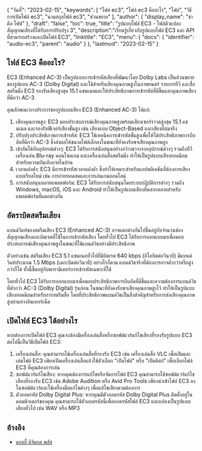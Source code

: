 {
"วันที่": "2023-02-15",
  "keywords": [
"ไฟล์ ec3",
"ไฟล์ ec3 คืออะไร",
"ไฟล์",
"วิธีการเปิดไฟล์ ec3",
"นามสกุลไฟล์ ec3",
"ส่วนขยาย"
],
  "author": {
"display_name": "ชาคีล ไฟซ์"
},
"draft": "false",
"toc": true,
"title": "รูปแบบไฟล์ EC3 - ไฟล์ตัวแปลงสัญญาณเสียงที่ได้รับการปรับปรุง 3",
  "description":"เรียนรู้เกี่ยวกับรูปแบบไฟล์ EC3 และ API ที่สามารถสร้างและเปิดไฟล์ EC3",
"linktitle": "EC3",
  "menu": {
    "docs": {
      "identifier": "audio-ec3",
      "parent": "audio"
}
},
"lastmod": "2023-02-15"
}

## ไฟล์ EC3 คืออะไร?

EC3 (Enhanced AC-3) เป็นรูปแบบการเข้ารหัสเสียงที่พัฒนาโดย Dolby Labs เป็นส่วนขยายของรูปแบบ AC-3 (Dolby Digital) และใช้สำหรับเสียงคุณภาพสูงในภาพยนตร์ รายการทีวี และสื่อสตรีมมิ่ง EC3 รองรับเสียงสูงสุด 15.1 แชนเนลและให้ประสิทธิภาพการเข้ารหัสที่ดีขึ้นและคุณภาพเสียงที่ดีกว่า AC-3

คุณลักษณะบางประการของรูปแบบเสียง EC3 (Enhanced AC-3) ได้แก่:

1. เสียงคุณภาพสูง: EC3 มอบประสบการณ์เสียงคุณภาพสูงพร้อมเสียงเซอร์ราวด์สูงสุด 15.1 แชนเนล และรองรับฟีเจอร์เสียงขั้นสูง เช่น เสียงแบบ Object-Based และเสียงที่สมจริง
2. ปรับปรุงประสิทธิภาพการเข้ารหัส: EC3 ใช้เทคนิคการเข้ารหัสขั้นสูงเพื่อให้ได้ประสิทธิภาพการบีบอัดที่ดีกว่า AC-3 ซึ่งส่งผลให้ขนาดไฟล์เล็กลงในขณะที่ยังคงรักษาเสียงคุณภาพสูง
3. เข้ากันได้กับอุปกรณ์ต่างๆ: EC3 ได้รับการสนับสนุนอย่างกว้างขวางจากอุปกรณ์ต่างๆ รวมถึงทีวี เครื่องเล่น Blu-ray คอนโซลเกม และเครื่องเล่นสื่อสตรีมมิ่ง ทำให้เป็นรูปแบบเสียงยอดนิยมสำหรับความบันเทิงภายในบ้าน
4. เวลาแฝงต่ำ: EC3 มีการเข้ารหัสเวลาแฝงต่ำ ซึ่งทำให้เหมาะสำหรับแอปพลิเคชันที่ต้องการเสียงแบบเรียลไทม์ เช่น การถ่ายทอดสดและการเล่นเกมออนไลน์
5. การสนับสนุนหลายแพลตฟอร์ม: EC3 ได้รับการสนับสนุนโดยระบบปฏิบัติการต่างๆ รวมถึง Windows, macOS, iOS และ Android ทำให้เป็นรูปแบบเสียงที่หลากหลายสำหรับแพลตฟอร์มที่แตกต่างกัน

## อัตราบิตสตรีมเสียง

แบนด์วิดท์ของสตรีมเสียง EC3 (Enhanced AC-3) อาจแตกต่างกันไปขึ้นอยู่กับจำนวนช่องสัญญาณเสียงและบิตเรตที่ใช้ในการเข้ารหัสเสียง โดยทั่วไป EC3 ได้รับการออกแบบมาเพื่อมอบประสบการณ์เสียงคุณภาพสูงในขณะที่ใช้แบนด์วิธอย่างมีประสิทธิภาพ

ตัวอย่างเช่น สตรีมเสียง EC3 5.1 แชนเนลทั่วไปที่มีบิตเรต 640 kbps (กิโลบิตต่อวินาที) มีแบนด์วิดท์ประมาณ 1.5 Mbps (เมกะบิตต่อวินาที) อย่างไรก็ตาม แบนด์วิธจริงที่ต้องการอาจต่ำกว่าหรือสูงกว่าก็ได้ ทั้งนี้ขึ้นอยู่กับพารามิเตอร์การเข้ารหัสเฉพาะที่ใช้

โดยทั่วไป EC3 ได้รับการออกแบบมาเพื่อมอบประสิทธิภาพการบีบอัดที่ดีขึ้นและความต้องการแบนด์วิธที่ต่ำกว่า AC-3 (Dolby Digital) รุ่นก่อน ในขณะที่ยังคงรักษาเสียงคุณภาพสูงไว้ ทำให้เป็นรูปแบบเสียงยอดนิยมสำหรับการสตรีมสื่อ โดยที่ประสิทธิภาพแบนด์วิธเป็นสิ่งสำคัญสำหรับการส่งเสียงคุณภาพสูงผ่านทางอินเทอร์เน็ต

## เปิดไฟล์ EC3 ได้อย่างไร

หากต้องการเปิดไฟล์ EC3 คุณจะต้องมีเครื่องเล่นสื่อหรือซอฟต์แวร์แก้ไขเสียงที่รองรับรูปแบบ EC3 ต่อไปนี้เป็นวิธีเปิดไฟล์ EC3:

1. เครื่องเล่นสื่อ: คุณสามารถใช้เครื่องเล่นสื่อที่รองรับ EC3 เช่น เครื่องเล่นสื่อ VLC เพื่อเปิดและเล่นไฟล์ EC3 เพียงเปิดเครื่องเล่นสื่อแล้วใช้ตัวเลือก "เปิดไฟล์" หรือ "เปิดดิสก์" เพื่อเลือกไฟล์ EC3 ที่คุณต้องการเล่น
2. ซอฟต์แวร์แก้ไขเสียง: หากคุณต้องการแก้ไขหรือจัดการไฟล์ EC3 คุณสามารถใช้ซอฟต์แวร์แก้ไขเสียงที่รองรับ EC3 เช่น Adobe Audition หรือ Avid Pro Tools เพียงนำเข้าไฟล์ EC3 ลงในซอฟต์แวร์และใช้เครื่องมือแก้ไขต่างๆ เพื่อแก้ไขเสียงตามต้องการ
3. ตัวถอดรหัส Dolby Digital Plus: หากคุณมีตัวถอดรหัส Dolby Digital Plus ติดตั้งอยู่ในคอมพิวเตอร์ของคุณ คุณสามารถใช้ตัวถอดรหัสนี้เพื่อถอดรหัสไฟล์ EC3 และแปลงเป็นรูปแบบเสียงทั่วไป เช่น WAV หรือ MP3

## อ้างอิง
* [ดอลบี้ ดิจิตอล พลัส](https://en.wikipedia.org/wiki/Dolby_Digital_Plus)

